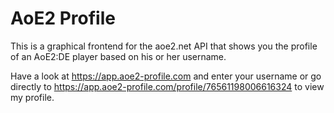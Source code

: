# AoE2 Profile

This is a graphical frontend for the aoe2.net API that shows you the profile of an AoE2:DE player based on his or her username.

Have a look at https://app.aoe2-profile.com and enter your username or go directly to https://app.aoe2-profile.com/profile/76561198006616324 to view my profile.
